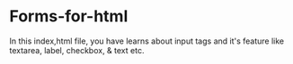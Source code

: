 # Forms-for-html
In this index,html file, you have learns about input tags and it's feature like textarea, label, checkbox, &amp; text etc.
